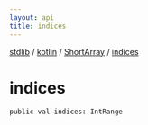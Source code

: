 ```yaml
---
layout: api
title: indices
---
```

[stdlib](../../index.html) / [kotlin](../index.html) / [ShortArray](index.html) / [indices](indices.html)

# indices

```
public val indices: IntRange
```
